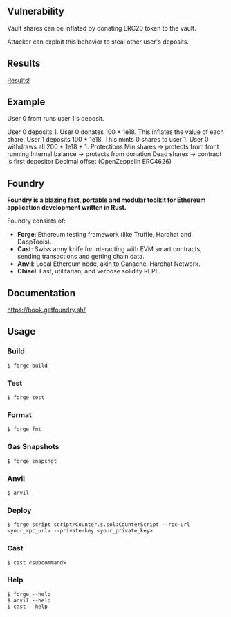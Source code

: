 ## Vulnerability
Vault shares can be inflated by donating ERC20 token to the vault.

Attacker can exploit this behavior to steal other user's deposits.


## Results 
[Results!](results/results.png)


## Example  
User 0 front runs user 1's deposit.

User 0 deposits 1.
User 0 donates 100 * 1e18. This inflates the value of each share.
User 1 deposits 100 * 1e18. This mints 0 shares to user 1.
User 0 withdraws all 200 * 1e18 + 1.
Protections
Min shares -> protects from front running
Internal balance -> protects from donation
Dead shares -> contract is first depositor
Decimal offset (OpenZeppelin ERC4626)

## Foundry

**Foundry is a blazing fast, portable and modular toolkit for Ethereum application development written in Rust.**

Foundry consists of:

-   **Forge**: Ethereum testing framework (like Truffle, Hardhat and DappTools).
-   **Cast**: Swiss army knife for interacting with EVM smart contracts, sending transactions and getting chain data.
-   **Anvil**: Local Ethereum node, akin to Ganache, Hardhat Network.
-   **Chisel**: Fast, utilitarian, and verbose solidity REPL.

## Documentation

https://book.getfoundry.sh/

## Usage

### Build

```shell
$ forge build
```

### Test

```shell
$ forge test
```

### Format

```shell
$ forge fmt
```

### Gas Snapshots

```shell
$ forge snapshot
```

### Anvil

```shell
$ anvil
```

### Deploy

```shell
$ forge script script/Counter.s.sol:CounterScript --rpc-url <your_rpc_url> --private-key <your_private_key>
```

### Cast

```shell
$ cast <subcommand>
```

### Help

```shell
$ forge --help
$ anvil --help
$ cast --help
```
